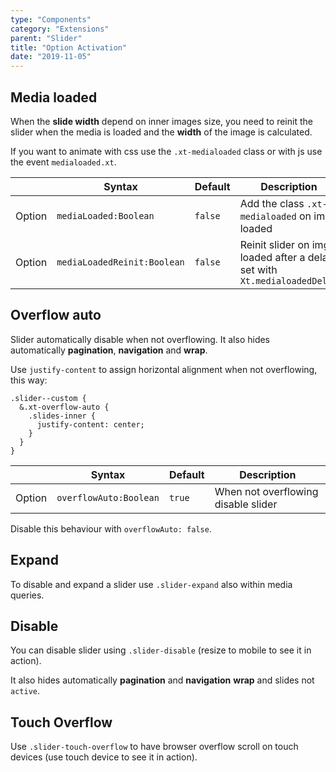 ```yaml
---
type: "Components"
category: "Extensions"
parent: "Slider"
title: "Option Activation"
date: "2019-11-05"
---
```


## Media loaded

When the **slide width** depend on inner images size, you need to reinit the slider when the media is loaded and the **width** of the image is calculated.

If you want to animate with css use the `.xt-medialoaded` class or with js use the event `medialoaded.xt`.

<div class="table-scroll">

|                         | Syntax                                    | Default                       | Description                   |
| ----------------------- | ----------------------------------------- | ----------------------------- | ----------------------------- |
| Option                  | `mediaLoaded:Boolean`                          | `false`        | Add the class `.xt-medialoaded` on img loaded             |
| Option                  | `mediaLoadedReinit:Boolean`                          | `false`        | Reinit slider on img loaded after a delay set with `Xt.medialoadedDelay`             |

</div>

<demo>
  <demovanilla src="vanilla/components/extensions/slider/media-loaded">
  </demovanilla>
</demo>

## Overflow auto

Slider automatically disable when not overflowing. It also hides automatically **pagination**, **navigation** and **wrap**.

Use `justify-content` to assign horizontal alignment when not overflowing, this way:

```less
.slider--custom {
  &.xt-overflow-auto {
    .slides-inner {
      justify-content: center;
    }
  }
}
```

<div class="table-scroll">

|                         | Syntax                                    | Default                       | Description                   |
| ----------------------- | ----------------------------------------- | ----------------------------- | ----------------------------- |
| Option                  | `overflowAuto:Boolean`                          | `true`        | When not overflowing disable slider           |

</div>

<demo>
  <demovanilla src="vanilla/components/extensions/slider/overflow-auto">
  </demovanilla>
</demo>

Disable this behaviour with `overflowAuto: false`.

<demo>
  <demovanilla src="vanilla/components/extensions/slider/overflow-auto-false">
  </demovanilla>
</demo>

## Expand

To disable and expand a slider use `.slider-expand` also within media queries.

<demo>
  <demovanilla src="vanilla/components/extensions/slider/expand">
  </demovanilla>
</demo>

## Disable

You can disable slider using `.slider-disable` (resize to mobile to see it in action).

It also hides automatically **pagination** and **navigation** **wrap** and slides not `active`.

<demo>
  <demovanilla src="vanilla/components/extensions/slider/disable">
  </demovanilla>
</demo>

## Touch Overflow

Use `.slider-touch-overflow` to have browser overflow scroll on touch devices (use touch device to see it in action).

<demo>
  <demovanilla src="vanilla/components/extensions/slider/touch-overflow">
  </demovanilla>
</demo>
